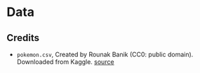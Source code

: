 # Data

## Credits

- `pokemon.csv`, Created by Rounak Banik (CC0: public domain). Downloaded from Kaggle. [source](https://www.kaggle.com/datasets/rounakbanik/pokemon)